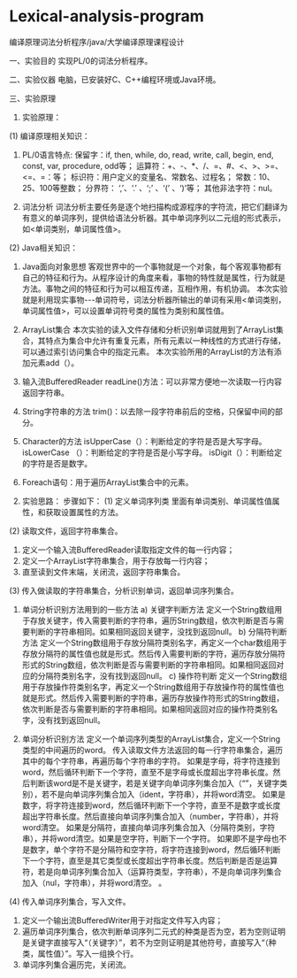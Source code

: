 # Lexical-analysis-program
编译原理词法分析程序/java/大学编译原理课程设计


一、实验目的 
实现PL/0的词法分析程序。


二、实验仪器
     电脑，已安装好C、C++编程环境或Java环境。 



三、实验原理  
1.	实验原理：


(1)	编译原理相关知识：
1)	PL/0语言特点:
保留字：if, then, while, do, read, write, call, begin, end, const, var, procedure, odd等；
运算符：+、-、*、/、=、#、<、>、>=、<=、=：等；
标识符：用户定义的变量名、常数名、过程名； 
常数：10、25、100等整数；
分界符： ‘,’、‘.’ 、‘;’ 、‘(’ 、‘)’等；
其他非法字符：nul。

2)	词法分析
	 词法分析主要任务是逐个地扫描构成源程序的字符流，把它们翻译为有意义的单词序列，提供给语法分析器。其中单词序列以二元组的形式表示，如<单词类别，单词属性值>。


(2)	Java相关知识：
1)	Java面向对象思想
客观世界中的一个事物就是一个对象，每个客观事物都有自己的特征和行为。从程序设计的角度来看，事物的特性就是属性，行为就是方法。事物之间的特征和行为可以相互传递，互相作用，有机协调。
本次实验就是利用现实事物---单词符号，词法分析器所输出的单词有采用<单词类别，单词属性值>，可以设置单词符号类的属性为类别和属性值。
2)	ArrayList集合
本次实验的读入文件存储和分析识别单词就用到了ArrayList集合，其特点为集合中允许有重复元素，所有元素以一种线性的方式进行存储，可以通过索引访问集合中的指定元素。
本次实验所用的ArrayList的方法有添加元素add（）。

3)	输入流BufferedReader
		readLine()方法：可以非常方便地一次读取一行内容返回字符串。

3)	String字符串的方法
		trim()：以去除一段字符串前后的空格，只保留中间的部分。

4)	Character的方法
		isUpperCase（）：判断给定的字符是否是大写字母。
						isLowerCase （）：判断给定的字符是否是小写字母。
						isDigit（）：判断给定的字符是否是数字。

5)	Foreach语句：用于遍历ArrayList集合中的元素。

2.	实验思路：
	   步骤如下：
(1)	定义单词序列类
		里面有单词类别、单词属性值属性，和获取设置属性的方法。

(2)	读取文件，返回字符串集合。
1)	定义一个输入流BufferedReader读取指定文件的每一行内容；
2)	定义一个ArrayList字符串集合，用于存放每一行内容；
3)	直至读到文件末端，关闭流，返回字符串集合。

(3)	传入做读取的字符串集合，分析识别单词，返回单词序列集合。
1)	单词分析识别方法用到的一些方法
a)	关键字判断方法 
		定义一个String数组用于存放关键字，传入需要判断的字符串，遍历String数组，依次判断是否与需要判断的字符串相同。如果相同返回关键字，没找到返回null。
b)	分隔符判断方法
定义一个String数组用于存放分隔符类别名字，再定义一个char数组用于存放分隔符的属性值也就是形式。然后传入需要判断的字符，遍历存放分隔符形式的String数组，依次判断是否与需要判断的字符串相同。如果相同返回对应的分隔符类别名字，没有找到返回null。
c)	操作符判断
		定义一个String数组用于存放操作符类别名字，再定义一个String数组用于存放操作符的属性值也就是形式。然后传入需要判断的字符串，遍历存放操作符形式的String数组，依次判断是否与需要判断的字符串相同。如果相同返回对应的操作符类别名字，没有找到返回null。

2)	单词分析识别方法
		定义一个单词序列类型的ArrayList集合，定义一个String类型的中间遍历的word。
		传入读取文件方法返回的每一行字符串集合，遍历其中的每个字符串，再遍历每个字符串的字符。
		如果是字母，将字符连接到word，然后循环判断下一个字符，直至不是字母或长度超出字符串长度。然后判断该word是不是关键字，若是关键字向单词序列集合加入（“”，关键字类别），若不是向单词序列集合加入（ident，字符串），并将word清空。
		如果是数字，将字符连接到word，然后循环判断下一个字符，直至不是数字或长度超出字符串长度。然后直接向单词序列集合加入（number，字符串），并将word清空。
		如果是分隔符，直接向单词序列集合加入（分隔符类别，字符串），并将word清空。如果是空字符，判断下一个字符。
		如果即不是字母也不是数字，单个字符不是分隔符和空字符，将字符连接到word，然后循环判断下一个字符，直至是其它类型或长度超出字符串长度。然后判断是否是运算符，若是向单词序列集合加入（运算符类型，字符串），不是向单词序列集合加入（nul，字符串），并将word清空。
。

(4)	传入单词序列集合，写入文件。
1)	定义一个输出流BufferedWriter用于对指定文件写入内容；
2)	遍历单词序列集合，依次判断单词序列二元式的种类是否为空，若为空则证明是关键字直接写入“（关键字）”，若不为空则证明是其他符号，直接写入“（种类，属性值）”。写入一组换个行。
3)	单词序列集合遍历完，关闭流。

